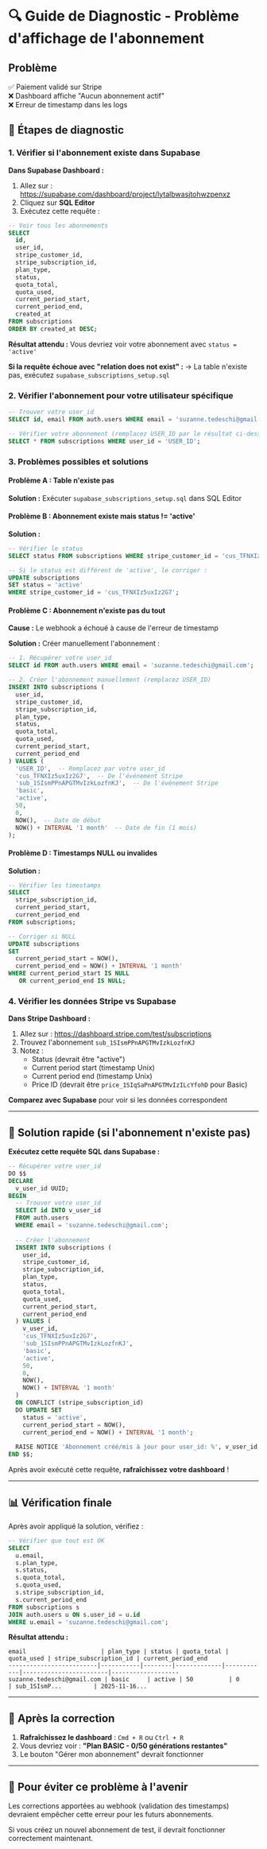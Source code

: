 # 🔍 Guide de Diagnostic - Problème d'affichage de l'abonnement

## Problème
✅ Paiement validé sur Stripe  
❌ Dashboard affiche "Aucun abonnement actif"  
❌ Erreur de timestamp dans les logs

## 🔎 Étapes de diagnostic

### 1. Vérifier si l'abonnement existe dans Supabase

**Dans Supabase Dashboard :**
1. Allez sur : https://supabase.com/dashboard/project/lytalbwasjtohwzpenxz
2. Cliquez sur **SQL Editor**
3. Exécutez cette requête :

```sql
-- Voir tous les abonnements
SELECT 
  id,
  user_id,
  stripe_customer_id,
  stripe_subscription_id,
  plan_type,
  status,
  quota_total,
  quota_used,
  current_period_start,
  current_period_end,
  created_at
FROM subscriptions
ORDER BY created_at DESC;
```

**Résultat attendu :** Vous devriez voir votre abonnement avec `status = 'active'`

**Si la requête échoue avec "relation does not exist" :**
→ La table n'existe pas, exécutez `supabase_subscriptions_setup.sql`

### 2. Vérifier l'abonnement pour votre utilisateur spécifique

```sql
-- Trouver votre user_id
SELECT id, email FROM auth.users WHERE email = 'suzanne.tedeschi@gmail.com';

-- Vérifier votre abonnement (remplacez USER_ID par le résultat ci-dessus)
SELECT * FROM subscriptions WHERE user_id = 'USER_ID';
```

### 3. Problèmes possibles et solutions

#### Problème A : Table n'existe pas
**Solution :** Exécuter `supabase_subscriptions_setup.sql` dans SQL Editor

#### Problème B : Abonnement existe mais status != 'active'
**Solution :**
```sql
-- Vérifier le status
SELECT status FROM subscriptions WHERE stripe_customer_id = 'cus_TFNXIz5uxIz2G7';

-- Si le status est différent de 'active', le corriger :
UPDATE subscriptions 
SET status = 'active' 
WHERE stripe_customer_id = 'cus_TFNXIz5uxIz2G7';
```

#### Problème C : Abonnement n'existe pas du tout
**Cause :** Le webhook a échoué à cause de l'erreur de timestamp

**Solution :** Créer manuellement l'abonnement :

```sql
-- 1. Récupérer votre user_id
SELECT id FROM auth.users WHERE email = 'suzanne.tedeschi@gmail.com';

-- 2. Créer l'abonnement manuellement (remplacez USER_ID)
INSERT INTO subscriptions (
  user_id,
  stripe_customer_id,
  stripe_subscription_id,
  plan_type,
  status,
  quota_total,
  quota_used,
  current_period_start,
  current_period_end
) VALUES (
  'USER_ID',  -- Remplacez par votre user_id
  'cus_TFNXIz5uxIz2G7',  -- De l'événement Stripe
  'sub_1SIsmPPnAPGTMvIzkLozfnKJ',  -- De l'événement Stripe
  'basic',
  'active',
  50,
  0,
  NOW(),  -- Date de début
  NOW() + INTERVAL '1 month'  -- Date de fin (1 mois)
);
```

#### Problème D : Timestamps NULL ou invalides
**Solution :**
```sql
-- Vérifier les timestamps
SELECT 
  stripe_subscription_id,
  current_period_start,
  current_period_end
FROM subscriptions;

-- Corriger si NULL
UPDATE subscriptions 
SET 
  current_period_start = NOW(),
  current_period_end = NOW() + INTERVAL '1 month'
WHERE current_period_start IS NULL 
   OR current_period_end IS NULL;
```

### 4. Vérifier les données Stripe vs Supabase

**Dans Stripe Dashboard :**
1. Allez sur : https://dashboard.stripe.com/test/subscriptions
2. Trouvez l'abonnement `sub_1SIsmPPnAPGTMvIzkLozfnKJ`
3. Notez :
   - Status (devrait être "active")
   - Current period start (timestamp Unix)
   - Current period end (timestamp Unix)
   - Price ID (devrait être `price_1SIqSaPnAPGTMvIzILcYfohD` pour Basic)

**Comparez avec Supabase** pour voir si les données correspondent

---

## 🔧 Solution rapide (si l'abonnement n'existe pas)

**Exécutez cette requête SQL dans Supabase :**

```sql
-- Récupérer votre user_id
DO $$
DECLARE
  v_user_id UUID;
BEGIN
  -- Trouver votre user_id
  SELECT id INTO v_user_id 
  FROM auth.users 
  WHERE email = 'suzanne.tedeschi@gmail.com';
  
  -- Créer l'abonnement
  INSERT INTO subscriptions (
    user_id,
    stripe_customer_id,
    stripe_subscription_id,
    plan_type,
    status,
    quota_total,
    quota_used,
    current_period_start,
    current_period_end
  ) VALUES (
    v_user_id,
    'cus_TFNXIz5uxIz2G7',
    'sub_1SIsmPPnAPGTMvIzkLozfnKJ',
    'basic',
    'active',
    50,
    0,
    NOW(),
    NOW() + INTERVAL '1 month'
  )
  ON CONFLICT (stripe_subscription_id) 
  DO UPDATE SET
    status = 'active',
    current_period_start = NOW(),
    current_period_end = NOW() + INTERVAL '1 month';
  
  RAISE NOTICE 'Abonnement créé/mis à jour pour user_id: %', v_user_id;
END $$;
```

Après avoir exécuté cette requête, **rafraîchissez votre dashboard** !

---

## 📊 Vérification finale

Après avoir appliqué la solution, vérifiez :

```sql
-- Vérifier que tout est OK
SELECT 
  u.email,
  s.plan_type,
  s.status,
  s.quota_total,
  s.quota_used,
  s.stripe_subscription_id,
  s.current_period_end
FROM subscriptions s
JOIN auth.users u ON s.user_id = u.id
WHERE u.email = 'suzanne.tedeschi@gmail.com';
```

**Résultat attendu :**
```
email                     | plan_type | status | quota_total | quota_used | stripe_subscription_id | current_period_end
-------------------------|-----------|--------|-------------|------------|------------------------|-------------------
suzanne.tedeschi@gmail.com | basic     | active | 50          | 0          | sub_1SIsmP...         | 2025-11-16...
```

---

## 🚀 Après la correction

1. **Rafraîchissez le dashboard** : `Cmd + R` ou `Ctrl + R`
2. Vous devriez voir : **"Plan BASIC - 0/50 générations restantes"**
3. Le bouton "Gérer mon abonnement" devrait fonctionner

---

## 🔄 Pour éviter ce problème à l'avenir

Les corrections apportées au webhook (validation des timestamps) devraient empêcher cette erreur pour les futurs abonnements.

Si vous créez un nouvel abonnement de test, il devrait fonctionner correctement maintenant.
